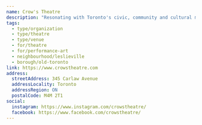 ```yaml
---
name: Crow's Theatre
description: "Resonating with Toronto's civic, community and cultural milieu – Crow's Theatre at Streetcar Crowsnest adapts and evolves as the social, economic, cultural environment of the city adapts and evolves. Crow's Theatre is distinguished as a preeminent cultural destination for its far-reaching imagination, ideas, exchange, diversity and grassroots belief in how artists and their work can change and sustain the life of communities."
tags:
  - type/organization
  - type/theatre
  - type/venue
  - for/theatre
  - for/performance-art
  - neighbourhood/leslieville
  - borough/old-toronto
link: https://www.crowstheatre.com
address:
  streetAddress: 345 Carlaw Avenue
  addressLocality: Toronto
  addressRegion: ON
  postalCode: M4M 2T1
social:
  instagram: https://www.instagram.com/crowstheatre/
  facebook: https://www.facebook.com/crowstheatre/
---
```

